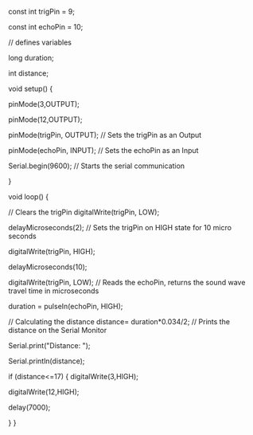 const int trigPin = 9;

const int echoPin = 10;


// defines variables

long duration;

int distance;

void setup()
{

  pinMode(3,OUTPUT);
  
  pinMode(12,OUTPUT);
  
pinMode(trigPin, OUTPUT); // Sets the trigPin as an Output

pinMode(echoPin, INPUT); // Sets the echoPin as an Input

Serial.begin(9600); // Starts the serial communication

}

void loop() 
{

// Clears the trigPin
digitalWrite(trigPin, LOW);

delayMicroseconds(2);
// Sets the trigPin on HIGH state for 10 micro seconds

digitalWrite(trigPin, HIGH);

delayMicroseconds(10);

digitalWrite(trigPin, LOW);
// Reads the echoPin, returns the sound wave travel time in microseconds

duration = pulseIn(echoPin, HIGH);

// Calculating the distance
distance= duration*0.034/2;
// Prints the distance on the Serial Monitor

Serial.print("Distance: ");

Serial.println(distance);

if (distance<=17)
{
 digitalWrite(3,HIGH);
 
 digitalWrite(12,HIGH);
 
  delay(7000);
  
  }
}
